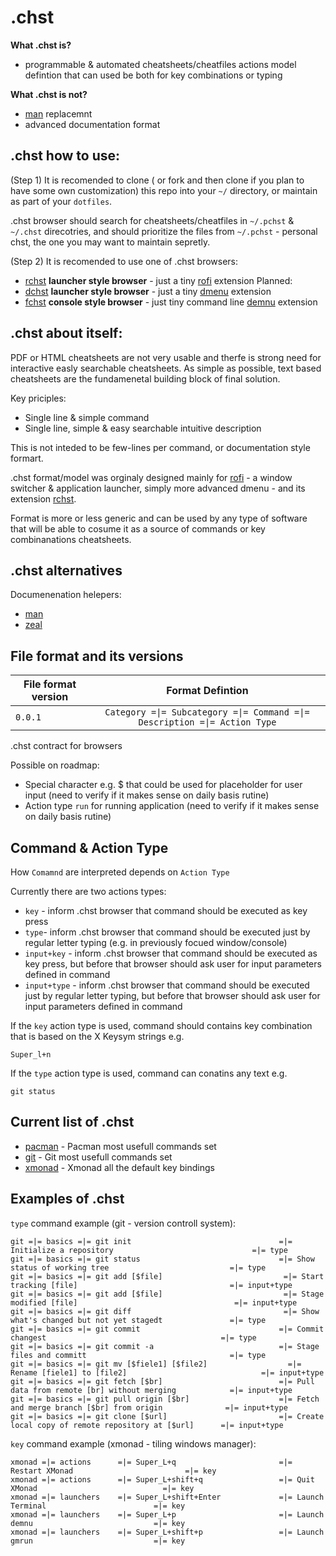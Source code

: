 .chst
======

__What .chst is?__
 * programmable & automated cheatsheets/cheatfiles actions model defintion that can used be both for key combinations or typing


__What .chst is not?__
* [man](http://www.linfo.org/man.html) replacemnt
* advanced documentation format

.chst how to use:
-----------------
(Step 1)
It is recomended to clone ( or fork and then clone if you plan to have some own customization)  this repo into your ```~/``` directory, or maintain as part of your ```dotfiles```.

.chst browser should  search for cheatsheets/cheatfiles in ```~/.pchst``` &  ```~/.chst``` direcotries, and should prioritize the files from  ```~/.pchst``` - personal chst, the one you may  want to maintain sepretly.

(Step 2)
It is recomended to use one of .chst browsers:
 * [rchst](https://github.com/hicolour/rchst) __launcher style browser__ - just a tiny [rofi](https://github.com/DaveDavenport/rofi) extension
 Planned:
 * [dchst](https://github.com/hicolour/dchst) __launcher style browser__ - just a tiny [dmenu](https://github.com/DaveDavenport/rofi) extension
 * [fchst](https://github.com/hicolour/fchst) __console style browser__ - just tiny command line [demnu](https://tools.suckless.org/dmenu/) extension


.chst about itself:
-----------------

PDF or HTML cheatsheets are not very usable and therfe is strong need for interactive easly searchable cheatsheets.
As simple as possible, text based cheatsheets are the fundamenetal building block of final solution.

Key priciples:
 - Single line & simple command
 - Single line, simple & easy searchable intuitive description

This is not inteded to be few-lines per command, or documentation style formart.

.chst format/model was orginaly designed mainly for [rofi](https://github.com/DaveDavenport/rofi) - a window switcher & application launcher, simply more advanced dmenu -  and its extension [rchst](https://github.com/hicolour/rchst).

Format is more or less generic and can be used by any type of software that will be able to cosume it as a source of commands or key combinanations cheatsheets.

.chst alternatives
-----------------

Documenenation helepers:
- [man](http://www.linfo.org/man.html)
- [zeal](https://github.com/zealdocs/zeal)


File format and its versions
--------

| File format version              | Format Defintion                                                           |
| -------------------------------- |:-------------------------------------------------------------------------:|
| `0.0.1`                          | ```Category =\|= Subcategory =\|= Command =\|= Description =\|= Action Type```|


.chst contract for browsers

Possible on roadmap:
 - Special character e.g. $ that could be used for placeholder for user input (need to verify if it makes sense on daily basis rutine)
 - Action type ```run``` for running application (need to verify if it makes sense on daily basis rutine)



Command & Action Type
-----------------
How ```Comamnd``` are interpreted depends on ```Action Type```  

Currently there are two actions types:

 - ```key``` - inform .chst browser that command should be executed as key press  
 - ```type```- inform .chst browser that command should be executed just by regular letter typing (e.g. in previously focued window/console)
 - ```input+key``` - inform .chst browser that command should be executed as key press, but before that browser should ask user for input parameters defined in command
 - ```input+type``` - inform .chst browser that command should be executed just by regular letter typing, but before that browser should ask user for input parameters defined in command   


If the ```key``` action type is used, command should contains key combination that is based on the X Keysym strings e.g.

```
Super_l+n

```


If the ```type``` action type is used, command can conatins any text e.g.
```
git status
```



Current list of .chst
----------------------
- [pacman](pacman) - Pacman most usefull commands set
- [git](git) -  Git most usefull commands set
- [xmonad](xmonad) - Xmonad all the default key bindings



Examples of .chst
----------------------
```type``` command example (git - version controll system):

```
git =|= basics =|= git init                                 =|= Initialize a repository                               =|= type
git =|= basics =|= git status                               =|= Show status of working tree                           =|= type
git =|= basics =|= git add [$file]                           =|= Start tracking [file]                                  =|= input+type
git =|= basics =|= git add [$file]                           =|= Stage modified [file]                                   =|= input+type
git =|= basics =|= git diff                                  =|= Show what's changed but not yet stagedt               =|= type
git =|= basics =|= git commit                               =|= Commit changest                                       =|= type
git =|= basics =|= git commit -a                            =|= Stage files and committ                                =|= type
git =|= basics =|= git mv [$fiele1] [$file2]                  =|= Rename [fiele1] to [file2]                              =|= input+type
git =|= basics =|= git fetch [$br]                          =|= Pull data from remote [br] without merging            =|= input+type
git =|= basics =|= git pull origin [$br]                    =|= Fetch and merge branch [$br] from origin              =|= input+type
git =|= basics =|= git clone [$url]                         =|= Create local copy of remote repository at [$url]      =|= input+type
```

```key``` command example (xmonad - tiling windows manager):

```
xmonad =|= actions      =|= Super_L+q                       =|= Restart XMonad                         =|= key
xmonad =|= actions      =|= Super_L+shift+q                 =|= Quit XMonad                            =|= key
xmonad =|= launchers    =|= Super_L+shift+Enter             =|= Launch Terminal                        =|= key
xmonad =|= launchers    =|= Super_L+p                       =|= Launch demnu                           =|= key
xmonad =|= launchers    =|= Super_L+shift+p                 =|= Launch gmrun                           =|= key
```
